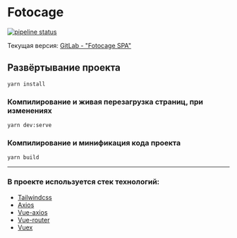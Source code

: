 # Fotocage

[![pipeline status](https://gitlab.com/skylinker/fotocage/badges/public/pipeline.svg)](https://gitlab.com/skylinker/fotocage/-/commits/public)

Текущая версия: <a href="https://skylinker.gitlab.io/fotocage/" title="Fotocage v2">GitLab - "Fotocage SPA"</a>

## Развёртывание проекта
```
yarn install
```

### Компилирование и живая перезагрузка страниц, при изменениях
```
yarn dev:serve
```
### Компилирование и минификация кода проекта
```
yarn build
```

<hr/>

### В проекте используется стек технологий:
- <a href="https://tailwindcss.com">Tailwindcss</a>
- <a href="https://github.com/axios/axios">Axios</a>
- <a href="https://github.com/imcvampire/vue-axios">Vue-axios</a>
- <a href="https://github.com/vuejs/vue-router">Vue-router</a>
- <a href="https://github.com/vuejs/vuex">Vuex</a>

